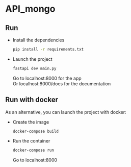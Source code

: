 # API_mongo

## Run

* Install the dependencies

  ``` bash
  pip install -r requirements.txt
  ```

* Launch the project

  ``` bash
  fastapi dev main.py
  ```

  Go to localhost:8000 for the app  
  Or localhost:8000/docs for the documentation

## Run with docker

As an alternative, you can launch the project with docker:

* Create the image

  ``` bash
  docker-compose build
  ```

* Run the container

  ``` bash
  docker-compose run
  ```

  Go to localhost:8000